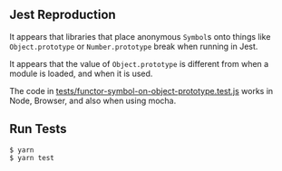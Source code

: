 ## Jest Reproduction

It appears that libraries that place anonymous `Symbol`s onto things
like `Object.prototype` or `Number.prototype` break when running in
Jest.

It appears that the value of `Object.prototype` is different from when
a module is loaded, and when it is used.

The code in
[tests/functor-symbol-on-object-prototype.test.js](tests/functor-symbol-on-object-prototype.test.js)
works in Node, Browser, and also when using mocha.


## Run Tests
```
$ yarn
$ yarn test
```

